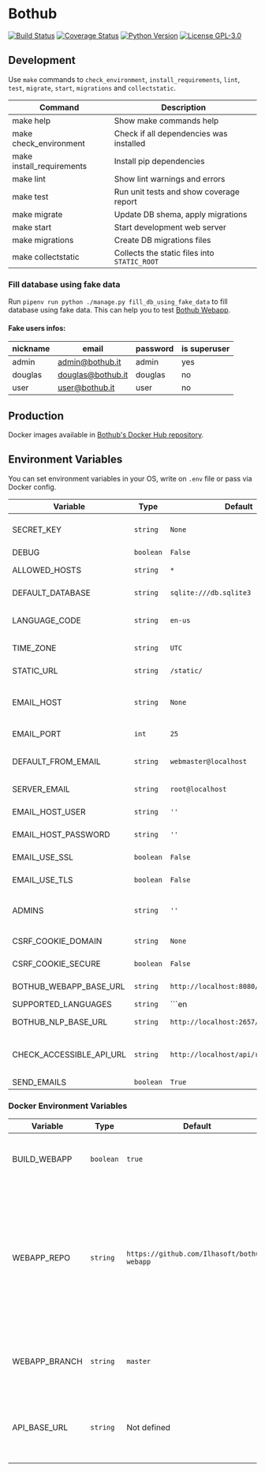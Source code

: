 # Bothub

[![Build Status](https://travis-ci.org/Ilhasoft/bothub-engine.svg?branch=master)](https://travis-ci.org/Ilhasoft/bothub-engine) [![Coverage Status](https://coveralls.io/repos/github/Ilhasoft/bothub-engine/badge.svg?branch=master)](https://coveralls.io/github/Ilhasoft/bothub-engine?branch=master) [![Python Version](https://img.shields.io/badge/python-3.6-blue.svg)](https://www.python.org/) [![License GPL-3.0](https://img.shields.io/badge/license-%20GPL--3.0-yellow.svg)](https://github.com/Ilhasoft/bothub-engine/blob/master/LICENSE)

## Development

Use ```make``` commands to ```check_environment```, ```install_requirements```, ```lint```, ```test```, ```migrate```, ```start```, ```migrations``` and ```collectstatic```.

| Command | Description |
|--|--|
| make help | Show make commands help
| make check_environment | Check if all dependencies was installed
| make install_requirements | Install pip dependencies
| make lint | Show lint warnings and errors
| make test | Run unit tests and show coverage report
| make migrate | Update DB shema, apply migrations
| make start | Start development web server
| make migrations | Create DB migrations files
| make collectstatic | Collects the static files into ```STATIC_ROOT```


### Fill database using fake data

Run ```pipenv run python ./manage.py fill_db_using_fake_data``` to fill database using fake data. This can help you to test [Bothub Webapp](https://github.com/Ilhasoft/bothub-webapp).


#### Fake users infos:

| nickname | email | password | is superuser |
|---|---|---|---|
| admin | admin@bothub.it | admin | yes |
| douglas | douglas@bothub.it | douglas | no |
| user | user@bothub.it | user | no |


## Production

Docker images available in [Bothub's Docker Hub repository](https://hub.docker.com/r/ilha/bothub/).

## Environment Variables

You can set environment variables in your OS, write on ```.env``` file or pass via Docker config.

| Variable | Type | Default | Description |
|--|--|--|--|
| SECRET_KEY | ```string```|  ```None``` | A secret key for a particular Django installation. This is used to provide cryptographic signing, and should be set to a unique, unpredictable value.
| DEBUG | ```boolean``` | ```False``` | A boolean that turns on/off debug mode.
| ALLOWED_HOSTS | ```string``` | ```*``` | A list of strings representing the host/domain names that this Django site can serve.
| DEFAULT_DATABASE | ```string``` | ```sqlite:///db.sqlite3``` | Read [dj-database-url](https://github.com/kennethreitz/dj-database-url) to configure the database connection.
| LANGUAGE_CODE | ```string``` | ```en-us``` | A string representing the language code for this installation.This should be in standard [language ID format](https://docs.djangoproject.com/en/2.0/topics/i18n/#term-language-code).
| TIME_ZONE | ```string``` | ```UTC``` | A string representing the time zone for this installation. See the [list of time zones](https://en.wikipedia.org/wiki/List_of_tz_database_time_zones).
| STATIC_URL | ```string``` | ```/static/``` | URL to use when referring to static files located in ```STATIC_ROOT```.
| EMAIL_HOST | ```string``` | ```None``` | The host to use for sending email. When setted to ```None``` and ```DEBUG``` is ```True```, the ```EMAIL_BACKEND``` setting is setted to ```django.core.mail.backends.console.EmailBackend```
| EMAIL_PORT | ```int``` | ```25``` | Port to use for the SMTP server defined in ```EMAIL_HOST```.
| DEFAULT_FROM_EMAIL | ```string``` | ```webmaster@localhost``` | Default email address to use for various automated correspondence from the site manager(s).
| SERVER_EMAIL | ```string``` | ```root@localhost``` | The email address that error messages come from, such as those sent to ```ADMINS``` and ```MANAGERS```.
| EMAIL_HOST_USER | ```string``` | ```''``` | Username to use for the SMTP server defined in ```EMAIL_HOST```.
| EMAIL_HOST_PASSWORD | ```string``` | ```''``` | Password to use for the SMTP server defined in ```EMAIL_HOST```.
| EMAIL_USE_SSL | ```boolean``` | ```False``` | Whether to use an implicit TLS (secure) connection when talking to the SMTP server.
| EMAIL_USE_TLS | ```boolean``` | ```False``` | Whether to use a TLS (secure) connection when talking to the SMTP server.
| ADMINS | ```string``` | ```''``` | A list of all the people who get code error notifications. Follow the pattern: ```admin1@email.com\|Admin 1,admin2@email.com\|Admin 2```
| CSRF_COOKIE_DOMAIN | ```string``` | ```None``` | The domain to be used when setting the CSRF cookie.
| CSRF_COOKIE_SECURE | ```boolean``` | ```False``` | Whether to use a secure cookie for the CSRF cookie.
| BOTHUB_WEBAPP_BASE_URL | ```string``` | ```http://localhost:8080/``` | The bothub-webapp production application URL. Used to refer and redirect user correctly.
| SUPPORTED_LANGUAGES | ```string```| ```en|pt``` | Set supported languages. Separe languages using ```|```. You can set location follow the format: ```[LANGUAGE_CODE]:[LANGUAGE_LOCATION]```.
| BOTHUB_NLP_BASE_URL | ```string``` | ```http://localhost:2657/``` | The bothub-blp production application URL. Used to proxy requests.
| CHECK_ACCESSIBLE_API_URL | ```string``` | ```http://localhost/api/repositories/``` | URL used by ```bothub.health.check.check_accessible_api``` to make a HTTP request. The response status code must be 200.
| SEND_EMAILS | ```boolean``` | ```True``` | Send emails flag.

### Docker Environment Variables

| Variable | Type | Default | Description |
|--|--|--|--|
| BUILD_WEBAPP | ```boolean``` | ```true``` | Build webapp application in entrypoint.
| WEBAPP_REPO | ```string``` | ```https://github.com/Ilhasoft/bothub-webapp``` | bothub-webapp git repository URL. It will clone and run ```npm install && npm run build``` command on the entrypoint. This build is served by Nginx.
| WEBAPP_BRANCH | ```string``` | ```master``` | Specify the branch of the bothub-webapp Git repository.
| API_BASE_URL | ```string``` | Not defined | The bothub production application URL. Used by ```bothub-webapp``` application.
